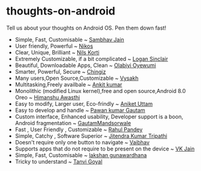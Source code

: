# thoughts-on-android
Tell us about your thoughts on Android OS. Pen them down fast!

- Simple, Fast, Customisable ~ [Sambhav Jain](https://github.com/sambhav2612)
- User friendly, Powerful ~ [Nikos](https://github.com/nckmt)
- Clear, Unique, Brilliant ~ [Nils Korti](https://github.com/Doodlemon)
- Extremely Customizable, if a bit complicated ~ [Logan Sinclair](https://github.com/LoganS1)
- Beautiful, Downloadable Apps, Clean ~ [Olabiyi Oyewumi](https://github.com/brazil0149)
- Smarter, Powerful, Secure ~ [Chingiz](https://github.com/Chingiz)
- Many users,Open Source,Customizable ~ [Vysakh](https://github.com/vysakh1997)
- Multitasking,Freely availbale ~ [Ankit kumar](https://github.com/PrajapatiAnkit)
- Monolithic (modified Linux kernel),free and open source,Android 8.0 Oreo ~ [Himanshu Awasthi](https://github.com/HimanshuAwasthi95)
- Easy to modify, Larger user, Eco-frindly ~ [Aniket Uttam](https://github.com/uttamaniket)
- Easy to develop and handle ~ [Pawan kumar Gautam](https://github.com/PAWAN-KUMAR-GAUTAM000)
- Custom interface, Enhanced usability, Developer support is a boon, Android fragmentation ~ [GautamMandsorwale](https://github.com/GautamMandsorwale)
- Fast , User Friendly , Customizable ~ [Rahul Pandey](https://github.com/rahulpandey098)
- Simple, Catchy , Software Superior ~ [Jitendra Kumar Tripathi](https://github.com/callowidealist)
- Doesn't require only one button to navigate ~ [Vaibhav](https://github.com/vjain02)
- Supports apps that do not require to be present on the device ~ [VK Jain](https://github.com/vkjain66)
- Simple, Fast, Customisable ~ [lakshan gunawardhana](https://github.com/lakshan95)
- Tricky to understand ~ [Tanvi Goyal](https://github.com/Tanvi-Goyal)
